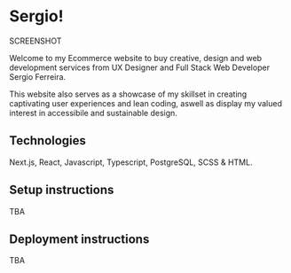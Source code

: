 # Sergio!

SCREENSHOT

Welcome to my Ecommerce website to buy creative, design and web development services from UX Designer and Full Stack Web Developer Sergio Ferreira.

This website also serves as a showcase of my skillset in creating captivating user experiences and lean coding, aswell as display my valued interest in accessibile and sustainable design.

## Technologies

Next.js, React, Javascript, Typescript, PostgreSQL, SCSS & HTML.

## Setup instructions

TBA

## Deployment instructions

TBA
